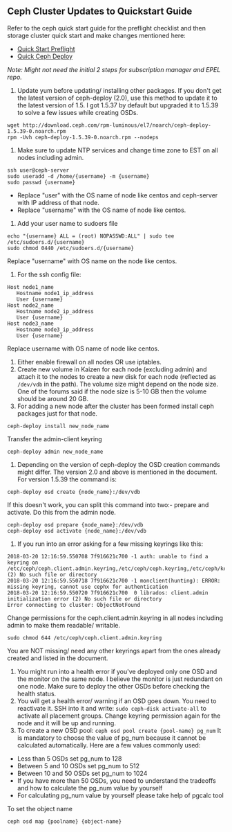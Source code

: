 ## Ceph Cluster Updates to Quickstart Guide 
Refer to the ceph quick start guide for the preflight checklist and then storage cluster quick start and make changes mentioned here:
 -  [Quick Start Preflight](http://docs.ceph.com/docs/master/start/quick-start-preflight/)
 -  [Quick Ceph Deploy](http://docs.ceph.com/docs/master/start/quick-ceph-deploy/)

*Note: Might not need the initial 2 steps for subscription manager and EPEL repo.*

1. Update yum before updating/ installing other packages. 
If you don't get the latest version of ceph-deploy (2.0), use this method to update it to the latest version of 1.5. 
I got 1.5.37 by default but upgraded it to 1.5.39 to solve a few issues while creating OSDs.
```shell  
wget http://download.ceph.com/rpm-luminous/el7/noarch/ceph-deploy-1.5.39-0.noarch.rpm
rpm -Uvh ceph-deploy-1.5.39-0.noarch.rpm --nodeps
```
1. Make sure to update NTP services and change time zone to EST on all nodes including admin.
```shell
ssh user@ceph-server
sudo useradd -d /home/{username} -m {username}
sudo passwd {username}
```
 -  Replace "user" with the OS name of node like centos and ceph-server with IP address of that node.
 -  Replace "username" with the OS name of node like centos.
1. Add your user name to sudoers file
```shell
echo "{username} ALL = (root) NOPASSWD:ALL" | sudo tee /etc/sudoers.d/{username}
sudo chmod 0440 /etc/sudoers.d/{username}
```
Replace "username" with OS name on the node like centos.
1. For the ssh config file:
```shell
Host node1_name
   Hostname node1_ip_address
   User {username}
Host node2_name
   Hostname node2_ip_address
   User {username}
Host node3_name
   Hostname node3_ip_address
   User {username}
```
Replace username with OS name of node like centos.
1. Either enable firewall on all nodes OR use iptables.
1. Create new volume in Kaizen for each node (excluding admin) and attach it to the nodes to create a new disk 
for each node (reflected as `/dev/vdb` in the path). 
The volume size might depend on the node size. One of the forums said if the node size is 5-10 GB then the volume should be around 20 GB.
1. For adding a new node after the cluster has been formed install ceph packages just for that node.
```shell
ceph-deploy install new_node_name
```
Transfer the admin-client keyring 
```shell
ceph-deploy admin new_node_name
```
1. Depending on the version of ceph-deploy the OSD creation commands might differ. 
The version 2.0 and above is mentioned in the document. For version 1.5.39 the command is:
```shell
ceph-deploy osd create {node_name}:/dev/vdb
```
If this doesn't work, you can split this command into two:- prepare and activate. Do this from the admin node.
```shell
ceph-deploy osd prepare {node_name}:/dev/vdb
ceph-deploy osd activate {node_name}:/dev/vdb
```
1. If you run into an error asking for a few missing keyrings like this:
```shell
2018-03-20 12:16:59.550708 7f916621c700 -1 auth: unable to find a keyring on /etc/ceph/ceph.client.admin.keyring,/etc/ceph/ceph.keyring,/etc/ceph/keyring,/etc/ceph/keyring.bin: (2) No such file or directory
2018-03-20 12:16:59.550718 7f916621c700 -1 monclient(hunting): ERROR: missing keyring, cannot use cephx for authentication
2018-03-20 12:16:59.550720 7f916621c700  0 librados: client.admin initialization error (2) No such file or directory
Error connecting to cluster: ObjectNotFound
```
Change permissions for the ceph.client.admin.keyring in all nodes including admin to make them readable/ writable. 
```shell
sudo chmod 644 /etc/ceph/ceph.client.admin.keyring
```
You are NOT missing/ need any other keyrings apart from the ones already created and listed in the document.
1. You might run into a health error if you've deployed only one OSD and the monitor on the same node. 
I believe the monitor is just redundant on one node. Make sure to deploy the other OSDs before checking the health status.
1. You will get a health error/ warning if an OSD goes down. You need to reactivate it. 
SSH into it and write: `sudo ceph-disk activate-all` to activate all placement groups. 
Change keyring permission again for the node and it will be up and running.
1. To create a new OSD pool: `ceph osd pool create {pool-name} pg_num`
It is mandatory to choose the value of pg_num because it cannot be calculated automatically. Here are a few values commonly used:
 -  Less than 5 OSDs set pg_num to 128
 -  Between 5 and 10 OSDs set pg_num to 512
 -  Between 10 and 50 OSDs set pg_num to 1024
 -  If you have more than 50 OSDs, you need to understand the tradeoffs and how to calculate the pg_num value by yourself
 -  For calculating pg_num value by yourself please take help of pgcalc tool

To set the object name
```shell
ceph osd map {poolname} {object-name}
```
